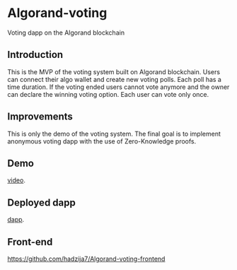 # Algorand-voting
Voting dapp on the Algorand blockchain

## Introduction
This is the MVP of the voting system built on Algorand blockchain. Users can connect their algo wallet and create new voting polls.
Each poll has a time duration. If the voting ended users cannot vote anymore and the owner can declare the winning voting option. Each user can vote only once.

## Improvements
This is only the demo of the voting system. The final goal is to implement anonymous voting dapp with the use of Zero-Knowledge proofs.

## Demo
[video](https://youtu.be/e0km17K5HhM).

## Deployed dapp
[dapp](https://hadzija7.github.io/Algorand-voting-frontend/).

## Front-end
https://github.com/hadzija7/Algorand-voting-frontend
